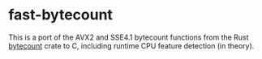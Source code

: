# fast-bytecount

This is a port of the AVX2 and SSE4.1 bytecount functions from the Rust
[bytecount] crate to C, including runtime CPU feature detection (in theory).

[bytecount]: https://github.com/llogiq/bytecount
